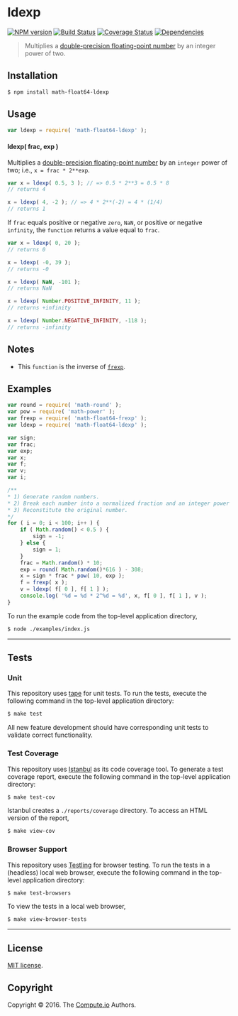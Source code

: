 ldexp
===
[![NPM version][npm-image]][npm-url] [![Build Status][build-image]][build-url] [![Coverage Status][coverage-image]][coverage-url] [![Dependencies][dependencies-image]][dependencies-url]

> Multiplies a [double-precision floating-point number][ieee754] by an integer power of two.


## Installation

``` bash
$ npm install math-float64-ldexp
```


## Usage

``` javascript
var ldexp = require( 'math-float64-ldexp' );
```

#### ldexp( frac, exp )

Multiplies a [double-precision floating-point number][ieee754] by an `integer` power of two; i.e., `x = frac * 2**exp`.

``` javascript
var x = ldexp( 0.5, 3 ); // => 0.5 * 2**3 = 0.5 * 8
// returns 4

x = ldexp( 4, -2 ); // => 4 * 2**(-2) = 4 * (1/4)
// returns 1
```

If `frac` equals positive or negative `zero`, `NaN`, or positive or negative `infinity`, the `function` returns a value equal to `frac`.

``` javascript
var x = ldexp( 0, 20 );
// returns 0

x = ldexp( -0, 39 );
// returns -0

x = ldexp( NaN, -101 );
// returns NaN

x = ldexp( Number.POSITIVE_INFINITY, 11 );
// returns +infinity

x = ldexp( Number.NEGATIVE_INFINITY, -118 );
// returns -infinity
```


## Notes

*	This `function` is the inverse of [`frexp`][math-float64-frexp].


## Examples

``` javascript
var round = require( 'math-round' );
var pow = require( 'math-power' );
var frexp = require( 'math-float64-frexp' );
var ldexp = require( 'math-float64-ldexp' );

var sign;
var frac;
var exp;
var x;
var f;
var v;
var i;

/**
* 1) Generate random numbers.
* 2) Break each number into a normalized fraction and an integer power of two.
* 3) Reconstitute the original number.
*/
for ( i = 0; i < 100; i++ ) {
	if ( Math.random() < 0.5 ) {
		sign = -1;
	} else {
		sign = 1;
	}
	frac = Math.random() * 10;
	exp = round( Math.random()*616 ) - 308;
	x = sign * frac * pow( 10, exp );
	f = frexp( x );
	v = ldexp( f[ 0 ], f[ 1 ] );
	console.log( '%d = %d * 2^%d = %d', x, f[ 0 ], f[ 1 ], v );
}
```

To run the example code from the top-level application directory,

``` bash
$ node ./examples/index.js
```


---
## Tests

### Unit

This repository uses [tape][tape] for unit tests. To run the tests, execute the following command in the top-level application directory:

``` bash
$ make test
```

All new feature development should have corresponding unit tests to validate correct functionality.


### Test Coverage

This repository uses [Istanbul][istanbul] as its code coverage tool. To generate a test coverage report, execute the following command in the top-level application directory:

``` bash
$ make test-cov
```

Istanbul creates a `./reports/coverage` directory. To access an HTML version of the report,

``` bash
$ make view-cov
```


### Browser Support

This repository uses [Testling][testling] for browser testing. To run the tests in a (headless) local web browser, execute the following command in the top-level application directory:

``` bash
$ make test-browsers
```

To view the tests in a local web browser,

``` bash
$ make view-browser-tests
```

<!-- [![browser support][browsers-image]][browsers-url] -->


---
## License

[MIT license](http://opensource.org/licenses/MIT).


## Copyright

Copyright &copy; 2016. The [Compute.io][compute-io] Authors.


[npm-image]: http://img.shields.io/npm/v/math-float64-ldexp.svg
[npm-url]: https://npmjs.org/package/math-float64-ldexp

[build-image]: http://img.shields.io/travis/math-io/float64-ldexp/master.svg
[build-url]: https://travis-ci.org/math-io/float64-ldexp

[coverage-image]: https://img.shields.io/codecov/c/github/math-io/float64-ldexp/master.svg
[coverage-url]: https://codecov.io/github/math-io/float64-ldexp?branch=master

[dependencies-image]: http://img.shields.io/david/math-io/float64-ldexp.svg
[dependencies-url]: https://david-dm.org/math-io/float64-ldexp

[dev-dependencies-image]: http://img.shields.io/david/dev/math-io/float64-ldexp.svg
[dev-dependencies-url]: https://david-dm.org/dev/math-io/float64-ldexp

[github-issues-image]: http://img.shields.io/github/issues/math-io/float64-ldexp.svg
[github-issues-url]: https://github.com/math-io/float64-ldexp/issues

[tape]: https://github.com/substack/tape
[istanbul]: https://github.com/gotwarlost/istanbul
[testling]: https://ci.testling.com

[compute-io]: https://github.com/compute-io/
[ieee754]: https://en.wikipedia.org/wiki/IEEE_754-1985
[math-float64-frexp]: https://github.com/math-io/float64-frexp
